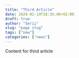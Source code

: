 ```yaml
---
title: "Third Article"
date: 2020-02-19T18:35:06+02:00
draft: true
author: "Serii"
slug: "page slug"
tags: ["new"] 
categories: ["news"]
---
```


Content for third article

